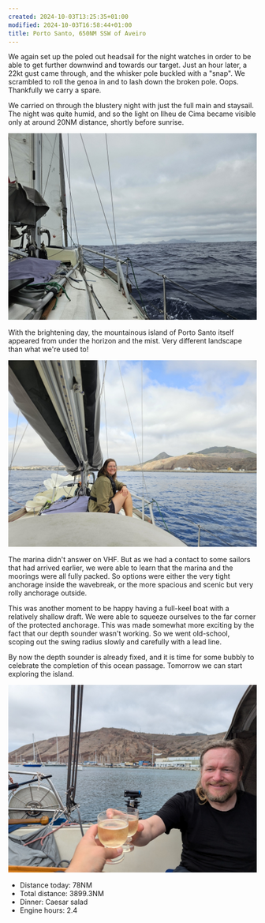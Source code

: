 ```yaml
---
created: 2024-10-03T13:25:35+01:00
modified: 2024-10-03T16:58:44+01:00
title: Porto Santo, 650NM SSW of Aveiro
---
```


We again set up the poled out headsail for the night watches in order to be able to get further downwind and towards our target. Just an hour later, a 22kt gust came through, and the whisker pole buckled with a "snap". We scrambled to roll the genoa in and to lash down the broken pole. Oops. Thankfully we carry a spare.

We carried on through the blustery night with just the full main and staysail. The night was quite humid, and so the light on Ilheu de Cima became visible only at around 20NM distance, shortly before sunrise.

![Image](../2024/af9c612e7d530cc1d05fe6b4aa0e64b9.jpg) 

With the brightening day, the mountainous island of Porto Santo itself appeared from under the horizon and the mist. Very different landscape than what we're used to!

![Image](../2024/dfd6c75c10ca126561ffae950ec31772.jpg) 

The marina didn't answer on VHF. But as we had a contact to some sailors that had arrived earlier, we were able to learn that the marina and the moorings were all fully packed. So options were either the very tight anchorage inside the wavebreak, or the more spacious and scenic but very rolly anchorage outside.

This was another moment to be happy having a full-keel boat with a relatively shallow draft. We were able to squeeze ourselves to the far corner of the protected anchorage. This was made somewhat more exciting by the fact that our depth sounder wasn't working. So we went old-school, scoping out the swing radius slowly and carefully with a lead line.

By now the depth sounder is already fixed, and it is time for some bubbly to celebrate the completion of this ocean passage. Tomorrow we can start exploring the island.

![Image](../2024/ccbfcbffdb631c68a2613eec9b984eb3.jpg) 

* Distance today: 78NM
* Total distance: 3899.3NM
* Dinner: Caesar salad 
* Engine hours: 2.4
